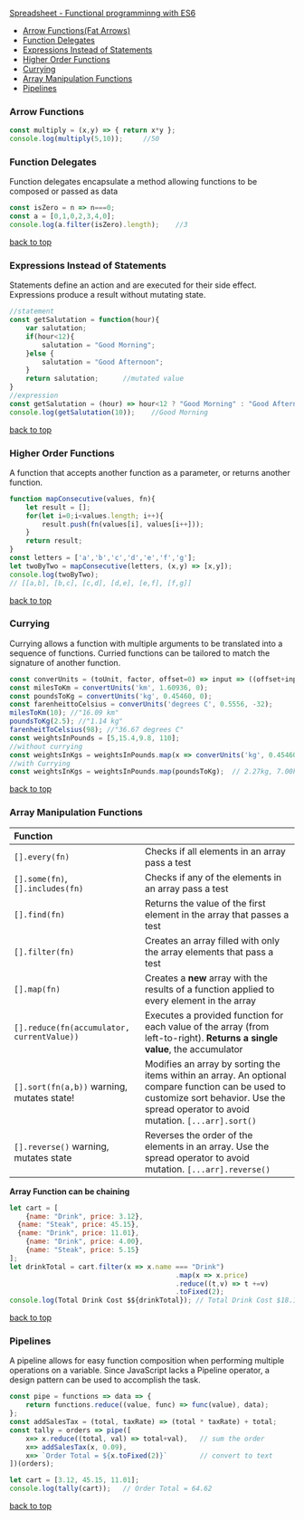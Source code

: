 [Spreadsheet - Functional programminng with ES6](#top)

- [Arrow Functions(Fat Arrows)](#arrow-function)
- [Function Delegates](#function-delegates)
- [Expressions Instead of Statements](#expressions-instead-of-statements)
- [Higher Order Functions](#higher-order-functions)
- [Currying](#currying)
- [Array Manipulation Functions](#array-manipulation-functions)
- [Pipelines](#pipelines)

### Arrow Functions

```javascript
const multiply = (x,y) => { return x*y };
console.log(multiply(5,10));     //50
```

### Function Delegates

Function delegates encapsulate a method allowing functions to be composed or passed as data

```javascript
const isZero = n => n===0;
const a = [0,1,0,2,3,4,0];
console.log(a.filter(isZero).length);    //3
```

[back to top](#top)

### Expressions Instead of Statements

Statements define an action and are executed for their side effect. Expressions produce a result without mutating state.

```javascript
//statement
const getSalutation = function(hour){
	var salutation;
	if(hour<12){
		salutation = "Good Morning";
	}else {
		salutation = "Good Afternoon";
	}
	return salutation;      //mutated value
}
//expression
const getSalutation = (hour) => hour<12 ? "Good Morning" : "Good Afternoon";
console.log(getSalutation(10));    //Good Morning
```

[back to top](#top)

### Higher Order Functions

A function that accepts another function as a parameter, or returns another function.

```javascript
function mapConsecutive(values, fn){
	let result = [];
	for(let i=0;i<values.length; i++){
		result.push(fn(values[i], values[i++]));
	}
	return result;
}
const letters = ['a','b','c','d','e','f','g'];
let twoByTwo = mapConsecutive(letters, (x,y) => [x,y]);
console.log(twoByTwo);
// [[a,b], [b,c], [c,d], [d,e], [e,f], [f,g]]
```

[back to top](#top)

### Currying

Currying allows a function with multiple arguments to be translated into a sequence of functions. Curried functions can be tailored to match the signature of another function.

```javascript
const converUnits = (toUnit, factor, offset=0) => input => ((offset+input)*factor).toFixed(2).concat(toUnit);
const milesToKm = convertUnits('km', 1.60936, 0);
const poundsToKg = convertUnits('kg', 0.45460, 0);
const farenheittoCelsius = converUnits('degrees C', 0.5556, -32);
milesToKm(10); //"16.09 km"
poundsToKg(2.5); //"1.14 kg"
farenheitToCelsius(98); //"36.67 degrees C"
const weightsInPounds = [5,15.4,9.8, 110];
//without currying
const weightsInKgs = weightsInPounds.map(x => converUnits('kg', 0.45460, 0)(x));
//with Currying
const weightsInKgs = weightsInPounds.map(poundsToKg);  // 2.27kg, 7.00kg, 4.46kg, 50.01kg
```

[back to top](#top)

### Array Manipulation Functions

| Function ||
| :------------- | :------------- |
|`[].every(fn)` |Checks if all elements in an array pass a test|
|`[].some(fn)`,`[].includes(fn)`|Checks if any of the elements in an array pass a test|
|`[].find(fn)`|Returns the value of the first element in the array that passes a test|
|`[].filter(fn)`|Creates an array filled with only the array elements that pass a test|
|`[].map(fn)`|Creates a **new** array with the results of a function applied to every element in the array|
|`[].reduce(fn(accumulator, currentValue))`|Executes a provided function for each value of the array (from left-to-right). **Returns a single value**, the accumulator|
|`[].sort(fn(a,b))` warning, mutates state!|Modifies an array by sorting the items within an array. An optional compare function can be used to customize sort behavior. Use the spread operator to avoid mutation. `[...arr].sort()`|
|`[].reverse()` warning, mutates state | Reverses the order of the elements in an array. Use the spread operator to avoid mutation. `[...arr].reverse()`|

**Array Function can be chaining**

```javascript
let cart = [
	{name: "Drink", price: 3.12},
  {name: "Steak", price: 45.15},
  {name: "Drink", price: 11.01},
	{name: "Drink", price: 4.00},
	{name: "Steak", price: 5.15}
];
let drinkTotal = cart.filter(x => x.name === "Drink")
										 .map(x => x.price)
										 .reduce((t,v) => t +=v)
										 .toFixed(2);
console.log(Total Drink Cost $${drinkTotal}); // Total Drink Cost $18.13
```

[back to top](#top)

### Pipelines

A pipeline allows for easy function composition when performing multiple operations on a variable. Since JavaScript lacks a Pipeline operator, a design pattern can be used to accomplish the task.

```javascript
const pipe = functions => data => {
	return functions.reduce((value, func) => func(value), data);
};
const addSalesTax = (total, taxRate) => (total * taxRate) + total;
const tally = orders => pipe([
	x=> x.reduce((total, val) => total+val),   // sum the order
	x=> addSalesTax(x, 0.09),
	x=> `Order Total = ${x.toFixed(2)}`        // convert to text
])(orders); 

let cart = [3.12, 45.15, 11.01];
console.log(tally(cart));   // Order Total = 64.62
```

[back to top](#top)
